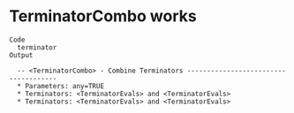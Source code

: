 # TerminatorCombo works

    Code
      terminator
    Output
      
      -- <TerminatorCombo> - Combine Terminators -------------------------------------
      * Parameters: any=TRUE
      * Terminators: <TerminatorEvals> and <TerminatorEvals>
      * Terminators: <TerminatorEvals> and <TerminatorEvals>

